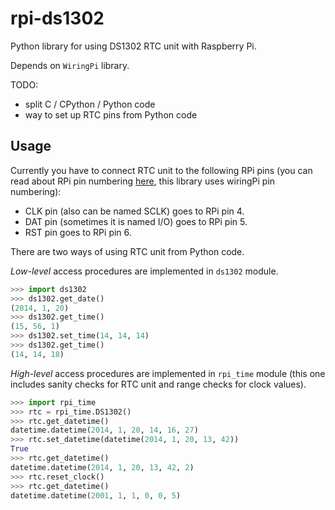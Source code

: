 rpi-ds1302
==========

Python library for using DS1302 RTC unit with Raspberry Pi.

Depends on `WiringPi` library.

TODO:
- split C / CPython / Python code
- way to set up RTC pins from Python code

Usage
-------

Currently you have to connect RTC unit to the following RPi pins (you can read about RPi pin numbering [here](http://wiringpi.com/pins/), this library uses wiringPi pin numbering):
* CLK pin (also can be named SCLK) goes to RPi pin 4.
* DAT pin (sometimes it is named I/O) goes to RPi pin 5.
* RST pin goes to RPi pin 6.

There are two ways of using RTC unit from Python code.

*Low-level* access procedures are implemented in `ds1302` module.
```python
>>> import ds1302
>>> ds1302.get_date()
(2014, 1, 20)
>>> ds1302.get_time()
(15, 56, 1)
>>> ds1302.set_time(14, 14, 14)
>>> ds1302.get_time()
(14, 14, 18)
```
*High-level* access procedures are implemented in `rpi_time` module (this one includes sanity checks for RTC unit and range checks for clock values).
```python
>>> import rpi_time
>>> rtc = rpi_time.DS1302()
>>> rtc.get_datetime()
datetime.datetime(2014, 1, 20, 14, 16, 27)
>>> rtc.set_datetime(datetime(2014, 1, 20, 13, 42))
True
>>> rtc.get_datetime()
datetime.datetime(2014, 1, 20, 13, 42, 2)
>>> rtc.reset_clock()
>>> rtc.get_datetime()
datetime.datetime(2001, 1, 1, 0, 0, 5)
```
